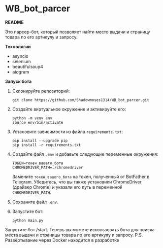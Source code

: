 # WB_bot_parcer


**README**

Это парсер-бот, который позволяет найти место выдачи и страницу товара по его артикулу и запросу.

**Технологии**

- asyncio
- selenium
- beautifulsoup4
- aiogram


**Запуск бота**

1. Склонируйте репозиторий:

   ```shell
   git clone https://github.com/Shadowmoses1314/WB_bot_parcer.git
   ```

2. Создайте виртуальное окружение и активируйте его:

   ```shell
   python -m venv env
   source env/bin/activate
   ```

3. Установите зависимости из файла `requirements.txt`:

   ```shell
   pip install --upgrade pip
   pip install -r requirements.txt
   ```

4. Создайте файл `.env` и добавьте следующие переменные окружения:

   ```
   TOKEN=токен_вашего_бота
   CHROMEDRIVER_PATH=./chromedriver
   ```

   Замените `токен_вашего_бота` на токен, полученный от BotFather в Telegram. Убедитесь, что вы также установили ChromeDriver (драйвер Chrome) и указали его путь в переменной `CHROMEDRIVER_PATH`.

5. Сохраните файл `.env`.

6. Запустите бот:

   ```shell
   python main.py
   ```

Запустите бот /start. Теперь вы можете использовать бота для поиска места выдачи и страницы товара по его артикулу и запросу.
P.S. Развёртывание через Docker находится в разработке 
